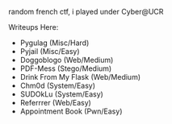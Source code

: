 random french ctf, i played under Cyber@UCR

Writeups Here:

- Pygulag (Misc/Hard)
- Pyjail (Misc/Easy)
- Doggoblogo (Web/Medium)
- PDF-Mess (Stego/Medium)
- Drink From My Flask (Web/Medium)
- Chm0d (System/Easy)
- SUDOkLu (System/Easy)
- Referrrer (Web/Easy)
- Appointment Book (Pwn/Easy)
